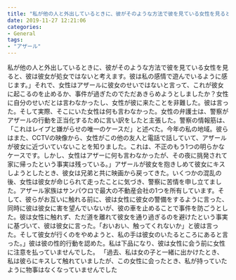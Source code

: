 ```yaml
---
title: "私が他の人と外出しているときに、彼がそのような方法で彼を見ている女性を見ると、彼は彼女が処女ではないと考えます。"
date: 2019-11-27 12:21:06
categories:
- General
tags:
- "アザール"
---
```


私が他の人と外出しているときに、彼がそのような方法で彼を見ている女性を見ると、彼は彼女が処女ではないと考えます。彼は私の感情で遊んでいるように感じます。」それで、女性はアザールに彼女のせいではないと言って、これが彼女に起こるのを止めるか、事件が過ぎたのでただあきらめようとしましたか？女性に自分のせいだとは言わなかったし、女性が彼に来たことを非難した。彼は言った。そして実際、そこにいた女性は何も言わなかった。女性の弁護士は、警察がアザールの行動を正当化するために言い訳をしたと主張した。警察の情報筋は、「これはレイプと嫌がらせの唯一のケースだ」と述べた。今年の私の地域。彼らはまた、CCTVの映像から、女性がこの他の友人と電話で話していて、アザールが彼女に近づいていないことを知りました。これは、不正のもう1つの明らかなケースです。しかし、女性はアザーに何も言わなかったが、その夜に挑発されて家に帰ったという事実は残っている。」アザールが彼女を抱きしめて彼女にキスしようとしたとき、彼女は兄弟と共に映画から戻ってきた。いくつかの混乱の後、女性は彼女が命じられて走ったことに気づき、警察に苦情を申し立てました。アザール家族はサンパウロで最大の不動産会社の1つを所有しています。そして、彼らがお互いに触れる前に、彼は女性に彼女の警備をするように言った、同時に彼は彼女に害を望んでいないが、彼の車を止めることで事件を防ごうとした。彼は女性に触れず、ただ道を離れて彼女を通り過ぎるのを避けたという事実に基づいて、彼は彼女に言った。「おいおい、触ってくれないか」と彼は言った。そして彼女が行くのをやめようと、私の手は彼女のいたるところにあると言った。」彼は彼の性的行動を認めた。私は下品になり、彼は女性に会う前に女性に注意を払っていませんでした。 「過去、私は女の子と一緒に出かけたとき、私は彼らにキスして触れていましたが、この女性に会ったとき、私が持っていたように物事はなくなっていませんでした
